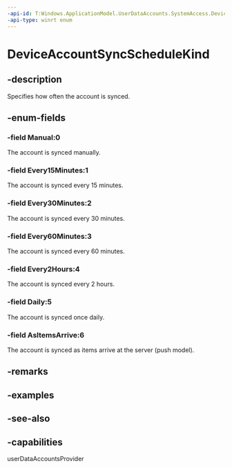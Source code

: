 ```yaml
---
-api-id: T:Windows.ApplicationModel.UserDataAccounts.SystemAccess.DeviceAccountSyncScheduleKind
-api-type: winrt enum
---
```


<!-- Enumeration syntax
public enum Windows.ApplicationModel.UserDataAccounts.SystemAccess.DeviceAccountSyncScheduleKind : int
-->

# DeviceAccountSyncScheduleKind

## -description
Specifies how often the account is synced.

## -enum-fields
### -field Manual:0
The account is synced manually.

### -field Every15Minutes:1
The account is synced every 15 minutes.

### -field Every30Minutes:2
The account is synced every 30 minutes.

### -field Every60Minutes:3
The account is synced every 60 minutes.

### -field Every2Hours:4
The account is synced every 2 hours.

### -field Daily:5
The account is synced once daily.

### -field AsItemsArrive:6
The account is synced as items arrive at the server (push model).


## -remarks

## -examples

## -see-also


## -capabilities
userDataAccountsProvider
